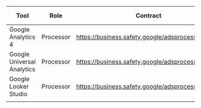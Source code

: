 |Tool|Role|Contract|Privacy Notice|Period|Trigger|Deletion API|Source|
|---|---|---|---|---|---|---|---|
|Google Analytics 4|Processor|https://business.safety.google/adsprocessorterms/|N/A|2M/14M|Collection|https://developers.google.com/analytics/devguides/config/userdeletion/v3|https://support.google.com/analytics/answer/7667196?hl=en|
|Google Universal Analytics|Processor|https://business.safety.google/adsprocessorterms/|N/A|∞/14M/26M/38M/50M|Collection|https://developers.google.com/analytics/devguides/config/userdeletion/v3|https://support.google.com/analytics/answer/7667196?hl=en|
|Google Looker Studio|Processor|https://business.safety.google/adsprocessorterms/|N/A|1h|Transfer to Looker|   |https://support.google.com/looker-studio/answer/6268208?hl=en|
|   |   |   |   |   |   |   |   |
